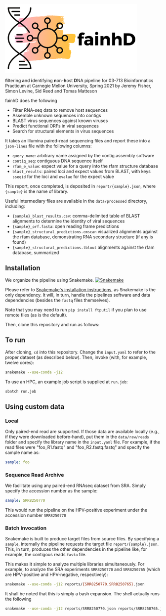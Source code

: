 ![](fainhD.png)

**f**iltering **a**nd **i**dentifying **n**on-**h**ost **D**NA pipeline for 03-713 Bioinformatics Practicum at Carnegie Mellon University, Spring 2021 by Jeremy Fisher, Simon Levine, Sid Reed and Tomas Matteson

fainhD does the following

- Filter RNA-seq data to remove host sequences
- Assemble unknown sequences into contigs
- BLAST virus sequences against known viruses
- Predict functional ORFs in viral sequences
- Search for structural elements in virus sequences

It takes an Illumina paired-read sequencing files and report these into a `json-lines` file with the following columns:

- `query_name`: arbitrary name assigned by the contig assembly software
- `contiq_seq`: contiguous DNA sequence itself
- `rfam_e_value`: expect value for a query into the rfam structure database
- `blast_results`: paired loci and expect values from BLAST, with keys `sseqid` for the loci and `evalue` for the expect value

This report, once completed, is deposited in `report/{sample}.json`, where `{sample}` is the name of library.

Useful intermediary files are available in the `data/processed` directory, including:

- `{sample}_blast_results.csv`: comma-delimited table of BLAST alignments to determine the identity of viral sequences
- `{sample}_orf.fasta`: open reading frame predictions
- `{sample}_structural_predictions.cmscan` visualized alignments against the rfam database, demonstrating RNA secondary structure (if any is found)
- `{sample}_structural_predictions.tblout` alignments against the rfam database, summarized

## Installation

We organize the pipeline using Snakemake.
[![Snakemake](https://img.shields.io/badge/snakemake-≥5.6.0-brightgreen.svg?style=flat)](https://snakemake.readthedocs.io)

Please refer to [Snakemake's installation instructions](https://snakemake.readthedocs.io/en/stable/getting_started/installation.html), as Snakemake is the only dependency. It will, in turn, handle the pipelines software and data dependencies (besides the `fastq` files themselves).

Note that you may need to run ```pip install ftputil``` if you plan to use remote files (as is the default).

Then, clone this repository and run as follows:

## To run
After cloning, `cd` into this repository. Change the `input.yaml` to refer to the proper dataset (as described below). Then, invoke (with, for example, twelve cores):
```bash
snakemake --use-conda -j12 
```

To use an HPC, an example job script is supplied at `run.job`:
```bash
sbatch run.job
```

## Using custom data

### Local

Only paired-end read are supported. If those data are available locally (e.g., if they were downloaded before-hand), put them in the `data/raw/reads` folder and specify the library name in the `input.yaml` file. For example, if the read files were "foo_R1.fastq" and "foo_R2.fastq.fastq" and specify the sample name as:

```yaml
sample: foo
```

### Sequence Read Archive

We facilitate using any paired-end RNAseq dataset from SRA. Simply specify the accession number as the sample:

```yaml
sample: SRR8250770 
```

This would run the pipeline on the HPV-positive experiment under the accession number `SRR8250770`

### Batch Invocation

Snakemake is built to produce target files from source files. By specifying a `sample`, internally the pipeline requests the target file `report/{sample}.json`. This, in turn, produces the other dependencies in the pipeline like, for example, the contigous reads `fasta` file.

This makes it simple to analyze multiple libraries simultaneously. For example, to analyze the SRA experiments `SRR8250770` and `SRR8250765` (which are HPV-positive and HPV-negative, respectively):

```bash
snakemake --use-conda -j12 reports/{SRR8250770,SRR8250765}.json
```

It shall be noted that this is simply a bash expansion. The shell actually runs the following 

```bash
snakemake --use-conda -j12 reports/SRR8250770.json reports/SRR8250765.json
```